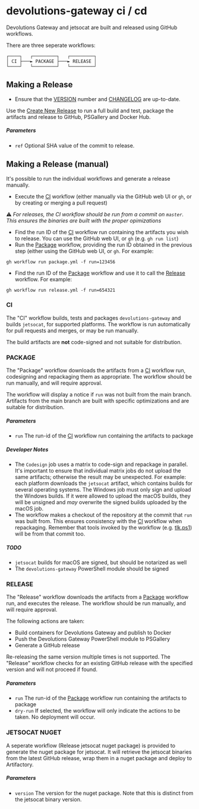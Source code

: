 # devolutions-gateway ci / cd

Devolutions Gateway and jetsocat are built and released using GitHub workflows.

There are three seperate workflows:

```
┌────┐   ┌─────────┐   ┌─────────┐
│ CI ├───► PACKAGE ├───► RELEASE │
└────┘   └─────────┘   └─────────┘
```

## Making a Release

- Ensure that the [VERSION](../../VERSION) number and [CHANGELOG](../../CHANGELOG.md) are up-to-date.

Use the [Create New Release](create-new-release.yml) to run a full build and test, package the artifacts and release to GitHub, PSGallery and Docker Hub.

##### Parameters

- `ref` Optional SHA value of the commit to release.

## Making a Release (manual)

It's possible to run the individual workflows and generate a release manually.

- Execute the [CI](#ci) workflow (either manually via the GitHub web UI or `gh`, or by creating or merging a pull request)

:warning: *For releases, the CI workflow should be run from a commit on `master`. This ensures the binaries are built with the proper opimizations*
- Find the run ID of the [CI](#ci) workflow run containing the artifacts you wish to release. You can use the GitHub web UI, or `gh` (e.g. `gh run list`)
- Run the [Package](#package) workflow, providing the run ID obtained in the previous step (either using the GitHub web UI, or `gh`. For example:

`gh workflow run package.yml -f run=123456`

 - Find the run ID of the [Package](#package) workflow and use it to call the [Release](#release) workflow. For example:
 
`gh workflow run release.yml -f run=654321`
### CI

The "CI" workflow builds, tests and packages `devolutions-gateway` and builds `jetsocat`, for supported platforms. The workflow is run automatically for pull requests and merges, or may be run manually.

The build artifacts are **not** code-signed and not suitable for distribution.

### PACKAGE

The "Package" workflow downloads the artifacts from a [CI](#ci) workflow run, codesigning and repackaging them as appropriate. The workflow should be run manually, and will require approval.

The workflow will display a notice if `run` was not built from the main branch. Artifacts from the main branch are built with specific optimizations and are suitable for distribution.

##### Parameters

- `run` The run-id of the [CI](#ci) workflow run containing the artifacts to package

##### Developer Notes

- The `Codesign` job uses a matrix to code-sign and repackage in parallel. It's important to ensure that individual matrix jobs do not upload the same artifacts; otherwise the result may be unexpected. For example: each platform downloads the `jetsocat` artifact, which contains builds for several operating systems. The Windows job must only sign and upload the Windows builds. If it were allowed to upload the macOS builds, they will be unsigned and *may* overwrite the signed builds uploaded by the macOS job.
- The workflow makes a checkout of the repository at the commit that `run` was built from. This ensures consistency with the [CI](#ci) workflow when repackaging. Remember that tools invoked by the workflow (e.g. [tlk.ps1](../../ci/tlk.ps1)) will be from that commit too.

##### TODO

- `jetsocat` builds for macOS are signed, but should be notarized as well 
- The `devolutions-gateway` PowerShell module should be signed

### RELEASE

The "Release" workflow downloads the artifacts from a [Package](#package) workflow run, and executes the release. The workflow should be run manually, and will require approval.

The following actions are taken:

- Build containers for Devolutions Gateway and publish to Docker
- Push the Devolutions Gateway PowerShell module to PSGallery
- Generate a GitHub release

Re-releasing the same version multiple times is not supported. The "Release" workflow checks for an existing GitHub release with the specified version and will not proceed if found.

##### Parameters

- `run` The run-id of the [Package](#package) workflow run containing the artifacts to package
- `dry-run` If selected, the workflow will only indicate the actions to be taken. No deployment will occur.

### JETSOCAT NUGET

A seperate workflow (Release jetsocat nuget package) is provided to generate the nuget package for jetsocat. It will retrieve the jetsocat binaries from the latest GitHub release, wrap them in a nuget package and deploy to Artifactory.
##### Parameters

- `version` The version for the nuget package. Note that this is distinct from the jetsocat binary version.
